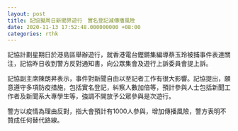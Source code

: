 ```yaml
---
layout: post
title: 記協擬周日新聞界遊行　實名登記減傳播風險　
date: 2020-11-13 17:52:48.000000000 +08:00
categories: rthk
---
```


記協計劃星期日於港島區舉辦遊行，就香港電台鏗鏘集編導蔡玉玲被捕事件表達關注，記協昨日收到警方反對通知書，向公眾集會及遊行上訴委員會提上訴。

記協副主席陳朗昇表示，事件對新聞自由以至記者工作有很大影響。記協提出，願意遵守多項防疫措施，包括實名登記，糾察人數加倍等，預計參與人士包括新聞工作者及新聞系大專學生等，強調不開放予公眾參與是次遊行。

警方以疫情為理由反對，指大會預計有1000人參與，增加傳播風險，警方表明不贊成任何替代路線。
